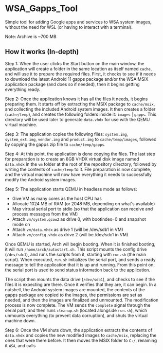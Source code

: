 # WSA_Gapps_Tool

Simple tool for adding Google apps and services to WSA system images, without the need for WSL (or having to interact with a terminal).

Note: Archive is ~700 MB

## How it works (In-depth)
Step 1: When the user clicks the Start button on the main window, the application will create a folder in the same location as itself named `cache`, and will use it to prepare the required files. First, it checks to see if it needs to download the latest Android 11 gapps package and/or the WSA MSIX application package (and does so if needed), then it begins getting everything ready.

Step 2: Once the application knows it has all the files it needs, it begins preparing them. It starts off by extracting the MSIX package to `cache/msix`, and collecting the included Android system images. It then creates a folder (`cache/temp`), and creates the following folders inside it: `images` | `gapps`. This directory will be used later to generate `data.vhdx` for use with the QEMU virtual machine.

Step 3: The application copies the following files: `system.img`, `system_ext.img`, `vendor.img` and `product.img` to `cache/temp/images`, followed by copying the gapps zip file to `cache/temp/gapps`.

Step 4: At this point, the application is done copying the files. The last step for preparation is to create an 8GB VHDX virtual disk image named `data.vhdx` in the `vm` folder at the root of the repository directory, followed by writing the contents of `cache/temp` to it. File preparation is now complete, and the virtual machine will now have everything it needs to successfully modify the Android system images.

Step 5: The application starts QEMU in headless mode as follows:
  - Give VM as many cores as the host CPU has
  - Allocate 1024 MB of RAM (or 2048 MB, depending on what's available)
  - Map virtual serial port to stdio (so that the application can receive and process messages from the VM)
  - Attach `vm/system.qcow2` as drive 0, with bootindex=0 and snapshot mode on
  - Attach `vm/data.vhdx` as drive 1 (will be /dev/sdb1 in VM)
  - Attach `vm/config.vhdx` as drive 2 (will be /dev/sdc1 in VM)

Once QEMU is started, Arch will begin booting. When it is finished booting, it will run `/home/arch/autostart.sh`. This script mounts the config drive (`/dev/sdc1`), and runs the scripts from it, starting with `run.sh` (the main script). When executed, `run.sh` initializes the serial port, and sends a ready message to tell the application that it is up and running. From this point on, the serial port is used to send status information back to the application.

The script then mounts the data drive (`/dev/sdb1`), and checks to see if the files it is expecting are there. Once it verifies that they are, it can begin. In a nutshell, the Android system images are mounted, the contents of the gapps package are copied to the images, the permissions are set as needed, and then the images are finalized and unmounted. The modification process is now complete. The VM sends the `complete` signal through the serial port, and then runs `cleanup.sh` (located alongside `run.sh`), which unmounts everything (to prevent data corruption), and shuts the virtual machine down.

Step 6: Once the VM shuts down, the application extracts the contents of `data.vhdx` and copies the new modified images to `cache/msix`, replacing the ones that were there before. It then moves the MSIX folder to `C:/`, renaming it `WSA`, and calls 
